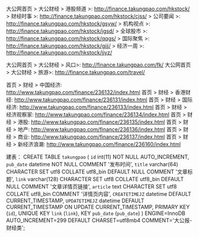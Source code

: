 大公网首页 > 大公财经 > 港股频道 >: http://finance.takungpao.com/hkstock/ 
    > 财经时事 >: http://finance.takungpao.com/hkstock/cjss/ 
    > 公司要闻 >: http://finance.takungpao.com/hkstock/gsyw/ 
    > 机构视点 >: http://finance.takungpao.com/hkstock/jgsd/ 
    > 全球股市 >: http://finance.takungpao.com/hkstock/qqgs/ 
    > 国际聚焦 >: http://finance.takungpao.com/hkstock/gjjj/ 
    > 经济一周 >: http://finance.takungpao.com/hkstock/jjyz/ 
    
大公网首页 > 大公财经 > 风口>: http://finance.takungpao.com/fk/ 
大公网首页 > 大公财经 > 旅游>: http://finance.takungpao.com/travel/ 

首页 > 财经 > 中国经济: http://www.takungpao.com/finance/236132/index.html 
首页 > 财经 > 香港财经: http://www.takungpao.com/finance/236131/index.html 
首页 > 财经 > 国际经济: http://www.takungpao.com/finance/236133/index.html
首页 > 财经 > 经济观察家: http://www.takungpao.com/finance/236134/index.html
首页 > 财经 > 港股: http://www.takungpao.com/finance/236135/index.html
首页 > 财经 > 地产: http://www.takungpao.com/finance/236136/index.html 
首页 > 财经 > 商业: http://www.takungpao.com/finance/236137/index.html 
首页 > 财经 > 新经济浪潮: http://www.takungpao.com/finance/236160/index.html 


建表： 
CREATE TABLE `takungpao` (
  `id` int(11) NOT NULL AUTO_INCREMENT,
  `pub_date` datetime NOT NULL COMMENT '发布时间',
  `title` varchar(64) CHARACTER SET utf8 COLLATE utf8_bin DEFAULT NULL COMMENT '文章标题',
  `link` varchar(128) CHARACTER SET utf8 COLLATE utf8_bin DEFAULT NULL COMMENT '文章详情页链接',
  `article` text CHARACTER SET utf8 COLLATE utf8_bin COMMENT '详情页内容',
  `CREATETIMEJZ` datetime DEFAULT CURRENT_TIMESTAMP,
  `UPDATETIMEJZ` datetime DEFAULT CURRENT_TIMESTAMP ON UPDATE CURRENT_TIMESTAMP,
  PRIMARY KEY (`id`),
  UNIQUE KEY `link` (`link`),
  KEY `pub_date` (`pub_date`)
) ENGINE=InnoDB AUTO_INCREMENT=299 DEFAULT CHARSET=utf8mb4 COMMENT='大公报-财经类';
